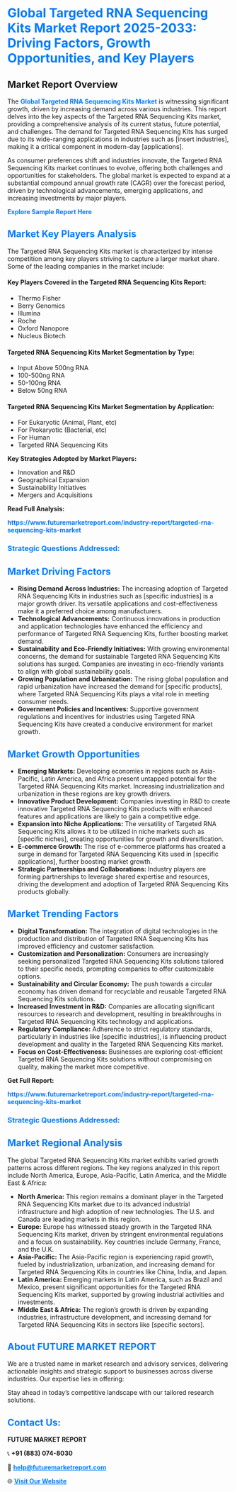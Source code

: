 <h1 style="color: #007BFF;">Global Targeted RNA Sequencing Kits Market Report 2025-2033: Driving Factors, Growth Opportunities, and Key Players</h1>

<section id="overview">
<h2>Market Report Overview</h2>
<p>The <a href="https://www.futuremarketreport.com/industry-report/targeted-rna-sequencing-kits-market" style="color: #007BFF; text-decoration: none;"><strong>Global Targeted RNA Sequencing Kits Market</strong></a> is witnessing significant growth, driven by increasing demand across various industries. This report delves into the key aspects of the Targeted RNA Sequencing Kits market, providing a comprehensive analysis of its current status, future potential, and challenges. The demand for Targeted RNA Sequencing Kits has surged due to its wide-ranging applications in industries such as [insert industries], making it a critical component in modern-day [applications].</p>
<p>As consumer preferences shift and industries innovate, the Targeted RNA Sequencing Kits market continues to evolve, offering both challenges and opportunities for stakeholders. The global market is expected to expand at a substantial compound annual growth rate (CAGR) over the forecast period, driven by technological advancements, emerging applications, and increasing investments by major players.</p>
</section>

<section id="overview">
<p><a href="https://www.futuremarketreport.com/request-sample/reportId=122992" style="color: #007BFF; text-decoration: none;"><strong>Explore Sample Report Here</strong></a></p>
</section>

<section id="key-players">
<h2 style="color: #007BFF;">Market Key Players Analysis</h2>
<p>The Targeted RNA Sequencing Kits market is characterized by intense competition among key players striving to capture a larger market share. Some of the leading companies in the market include:</p>
<h4>Key Players Covered in the Targeted RNA Sequencing Kits Report:</h4>
<ul><li>Thermo Fisher</li><li>Berry Genomics</li><li>Illumina</li><li>Roche</li><li>Oxford Nanopore</li><li>Nucleus Biotech</li></ul>
<h4>Targeted RNA Sequencing Kits Market Segmentation by Type:</h4>
<ul><li>Input Above 500ng RNA</li><li>100-500ng RNA</li><li>50-100ng RNA</li><li>Below 50ng RNA</li></ul>

<h4>Targeted RNA Sequencing Kits Market Segmentation by Application:</h4>
<ul><li>For Eukaryotic (Animal, Plant, etc)</li><li>For Prokaryotic (Bacterial, etc)</li><li>For Human</li><li>Targeted RNA Sequencing Kits</li></ul>
<p><strong>Key Strategies Adopted by Market Players:</strong></p>
<ul>
<li>Innovation and R&D</li>
<li>Geographical Expansion</li>
<li>Sustainability Initiatives</li>
<li>Mergers and Acquisitions</li>
</ul>
</section>

<section>
<p><strong>Read Full Analysis: </strong></p><a href="https://www.futuremarketreport.com/industry-report/targeted-rna-sequencing-kits-market" style="color: #007BFF; text-decoration: none;"><strong>https://www.futuremarketreport.com/industry-report/targeted-rna-sequencing-kits-market</strong></a>
<h3 style="color: #007BFF;">Strategic Questions Addressed:</h3>
</section>

<section id="driving-factors">
<h2 style="color: #007BFF;">Market Driving Factors</h2>
<ul>
<li><strong>Rising Demand Across Industries:</strong> The increasing adoption of Targeted RNA Sequencing Kits in industries such as [specific industries] is a major growth driver. Its versatile applications and cost-effectiveness make it a preferred choice among manufacturers.</li>
<li><strong>Technological Advancements:</strong> Continuous innovations in production and application technologies have enhanced the efficiency and performance of Targeted RNA Sequencing Kits, further boosting market demand.</li>
<li><strong>Sustainability and Eco-Friendly Initiatives:</strong> With growing environmental concerns, the demand for sustainable Targeted RNA Sequencing Kits solutions has surged. Companies are investing in eco-friendly variants to align with global sustainability goals.</li>
<li><strong>Growing Population and Urbanization:</strong> The rising global population and rapid urbanization have increased the demand for [specific products], where Targeted RNA Sequencing Kits plays a vital role in meeting consumer needs.</li>
<li><strong>Government Policies and Incentives:</strong> Supportive government regulations and incentives for industries using Targeted RNA Sequencing Kits have created a conducive environment for market growth.</li>
</ul>
</section>

<section id="growth-opportunities">
<h2 style="color: #007BFF;">Market Growth Opportunities</h2>
<ul>
<li><strong>Emerging Markets:</strong> Developing economies in regions such as Asia-Pacific, Latin America, and Africa present untapped potential for the Targeted RNA Sequencing Kits market. Increasing industrialization and urbanization in these regions are key growth drivers.</li>
<li><strong>Innovative Product Development:</strong> Companies investing in R&D to create innovative Targeted RNA Sequencing Kits products with enhanced features and applications are likely to gain a competitive edge.</li>
<li><strong>Expansion into Niche Applications:</strong> The versatility of Targeted RNA Sequencing Kits allows it to be utilized in niche markets such as [specific niches], creating opportunities for growth and diversification.</li>
<li><strong>E-commerce Growth:</strong> The rise of e-commerce platforms has created a surge in demand for Targeted RNA Sequencing Kits used in [specific applications], further boosting market growth.</li>
<li><strong>Strategic Partnerships and Collaborations:</strong> Industry players are forming partnerships to leverage shared expertise and resources, driving the development and adoption of Targeted RNA Sequencing Kits products globally.</li>
</ul>
</section>

<section id="trending-factors">
<h2 style="color: #007BFF;">Market Trending Factors</h2>
<ul>
<li><strong>Digital Transformation:</strong> The integration of digital technologies in the production and distribution of Targeted RNA Sequencing Kits has improved efficiency and customer satisfaction.</li>
<li><strong>Customization and Personalization:</strong> Consumers are increasingly seeking personalized Targeted RNA Sequencing Kits solutions tailored to their specific needs, prompting companies to offer customizable options.</li>
<li><strong>Sustainability and Circular Economy:</strong> The push towards a circular economy has driven demand for recyclable and reusable Targeted RNA Sequencing Kits solutions.</li>
<li><strong>Increased Investment in R&D:</strong> Companies are allocating significant resources to research and development, resulting in breakthroughs in Targeted RNA Sequencing Kits technology and applications.</li>
<li><strong>Regulatory Compliance:</strong> Adherence to strict regulatory standards, particularly in industries like [specific industries], is influencing product development and quality in the Targeted RNA Sequencing Kits market.</li>
<li><strong>Focus on Cost-Effectiveness:</strong> Businesses are exploring cost-efficient Targeted RNA Sequencing Kits solutions without compromising on quality, making the market more competitive.</li>
</ul>
</section>

<section>
<p><strong>Get Full Report: </strong></p><a href="https://www.futuremarketreport.com/industry-report/targeted-rna-sequencing-kits-market" style="color: #007BFF; text-decoration: none;"><strong>https://www.futuremarketreport.com/industry-report/targeted-rna-sequencing-kits-market</strong></a>
<h3 style="color: #007BFF;">Strategic Questions Addressed:</h3>
</section>


<section id="regional-analysis">
<h2 style="color: #007BFF;">Market Regional Analysis</h2>
<p>The global Targeted RNA Sequencing Kits market exhibits varied growth patterns across different regions. The key regions analyzed in this report include North America, Europe, Asia-Pacific, Latin America, and the Middle East & Africa:</p>
<ul>
<li><strong>North America:</strong> This region remains a dominant player in the Targeted RNA Sequencing Kits market due to its advanced industrial infrastructure and high adoption of new technologies. The U.S. and Canada are leading markets in this region.</li>
<li><strong>Europe:</strong> Europe has witnessed steady growth in the Targeted RNA Sequencing Kits market, driven by stringent environmental regulations and a focus on sustainability. Key countries include Germany, France, and the U.K.</li>
<li><strong>Asia-Pacific:</strong> The Asia-Pacific region is experiencing rapid growth, fueled by industrialization, urbanization, and increasing demand for Targeted RNA Sequencing Kits in countries like China, India, and Japan.</li>
<li><strong>Latin America:</strong> Emerging markets in Latin America, such as Brazil and Mexico, present significant opportunities for the Targeted RNA Sequencing Kits market, supported by growing industrial activities and investments.</li>
<li><strong>Middle East & Africa:</strong> The region’s growth is driven by expanding industries, infrastructure development, and increasing demand for Targeted RNA Sequencing Kits in sectors like [specific sectors].</li>
</ul>
</section>

<footer>
<h2 style="color: #007BFF;">About FUTURE MARKET REPORT</h2>
<p>We are a trusted name in market research and advisory services, delivering actionable insights and strategic support to businesses across diverse industries. Our expertise lies in offering:</p>

<p>Stay ahead in today’s competitive landscape with our tailored research solutions.</p>

<h2 style="color: #007BFF;">Contact Us:</h2>
<p><strong>FUTURE MARKET REPORT</strong></p>
<p>📞 <strong>+91 (883) 074-8030</strong></p>
<p>📧 <strong><a href="mailto:help@futuremarketreport.com" style="color: #007BFF;">help@futuremarketreport.com</a></strong></p>
<p>🌐 <strong><a href="https://www.futuremarketreport.com/" style="color: #007BFF;">Visit Our Website</a></strong></p>
</footer>